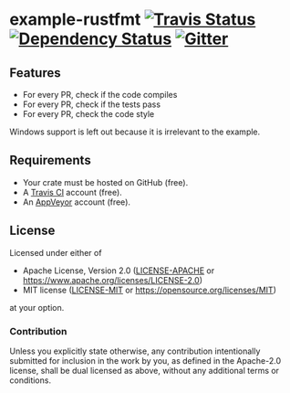 example-rustfmt
[![Travis Status](https://travis-ci.org/crate-ci/example-rustfmt.svg?branch=master)](https://travis-ci.org/crate-ci/example-rustfmt)
[![Dependency Status](https://dependencyci.com/github/crate-ci/example-rustfmt/badge)](https://dependencyci.com/github/crate-ci/example-rustfmt)
[![Gitter](https://badges.gitter.im/Join%20Chat.svg)](https://gitter.im/crate-ci/general)
===========

## Features

- For every PR, check if the code compiles
- For every PR, check if the tests pass
- For every PR, check the code style

Windows support is left out because it is irrelevant to the example.

## Requirements

- Your crate must be hosted on GitHub (free).
- A [Travis CI](https://travis-ci.org/) account (free).
- An [AppVeyor](https://www.appveyor.com/) account (free).

## License

Licensed under either of

- Apache License, Version 2.0 ([LICENSE-APACHE](LICENSE-APACHE) or
  https://www.apache.org/licenses/LICENSE-2.0)
- MIT license ([LICENSE-MIT](LICENSE-MIT) or https://opensource.org/licenses/MIT)

at your option.

### Contribution

Unless you explicitly state otherwise, any contribution intentionally submitted
for inclusion in the work by you, as defined in the Apache-2.0 license, shall be
dual licensed as above, without any additional terms or conditions.
